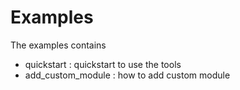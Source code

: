 # Examples
The examples contains
* quickstart : quickstart to use the tools
* add_custom_module : how to add custom module
